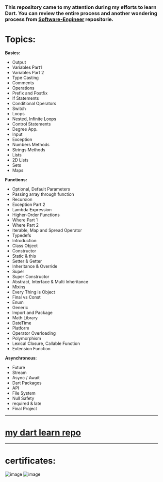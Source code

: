 ### This repository came to my attention during my efforts to learn Dart. You can review the entire process and another wondering process from [Software-Engineer](https://github.com/AsimAyman/Software-Engineer/wiki/dart) repositorie.



# Topics:
****Basics:****
* Output
* Variables Part1
* Variables Part 2
* Type Casting
* Comments
* Operations
* Prefix and Postfix
* If Statements
* Conditional Operators
* Switch
* Loops
* Nested, Infinite Loops
* Control Statements
* Degree App.
* Input
* Exception
* Numbers Methods
* Strings Methods
* Lists
* 2D Lists
* Sets
* Maps

**Functions:**
* Optional, Default Parameters
* Passing array through function
* Recursion
* Exception Part 2
* Lambda Expression
* Higher-Order Functions
* Where Part 1
* Where Part 2
* Iterable, Map and Spread Operator
* Typedefs
* Introduction
* Class Object
* Constructor
* Static & this
* Setter & Getter
* Inheritance & Override
* Super
* Super Constructor
* Abstract, Interface & Multi Inheritance
* Mixins
* Every Thing is Object
* Final vs Const
* Enum
* Generic
* Import and Package
* Math Library
* DateTime
* Platform
* Operator Overloading
* Polymorphism
* Lexical Closure, Callable Function
* Extension Function

**Asynchronous:**
* Future
* Stream
* Async / Await
* Dart Packages
* API
* File System
* Null Safety
* required & late
* Final Project
***

# [my dart learn repo](https://github.com/AsimAyman/dart-learning/tree/master)

***

# certificates:
![image](https://github.com/AsimAyman/dart-learning/assets/83433950/5fb2205f-065f-473c-b17e-32198e8200cd)
![image](https://github.com/AsimAyman/dart-learning/assets/83433950/1cbf53f5-8ce8-484d-8bb6-dee5b63c720a)

